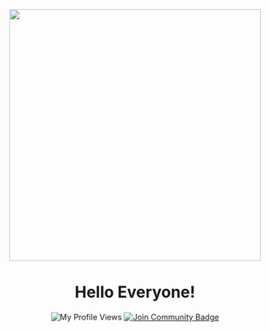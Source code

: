 <div id="start" align="center">
  <img src="https://media4.giphy.com/media/26tn33aiTi1jkl6H6/giphy.gif?cid=ecf05e47oid7dkca4902i2zat8toklw74dkwp8wkhujvtxqp&rid=giphy.gif&ct=g" width="450"/>

<h1 align="center">
Hello Everyone!
</h1>

<img src="https://komarev.com/ghpvc/?username=zToastWTF&style=flat-square&color=blue" alt="My Profile Views"/>
<a href="https://discord.gg/v7kVHEjgvS"><img src="https://img.shields.io/discord/972512211371171871.svg?style=flat&label=Only%20German&color=7289DA" alt="Join Community Badge" target="_blank"/></a>

</div>

